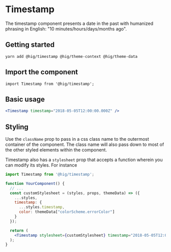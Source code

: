 # Timestamp

The timestamp component presents a date in the past with humanized phrasing in English: "10 minutes/hours/days/months ago".


## Getting started

```
yarn add @hig/timestamp @hig/theme-context @hig/theme-data
```

## Import the component

```
import Timestamp from '@hig/timestamp';
```

## Basic usage

```jsx
<Timestamp timestamp="2018-05-05T12:00:00.000Z" />
```

## Styling

Use the `className` prop to pass in a css class name to the outermost container of the component. The class name will also pass down to most of the other styled elements within the component. 

Timestamp also has a `stylesheet` prop that accepts a function wherein you can modify its styles. For instance

```jsx
import Timestamp from '@hig/timestamp';

function YourComponent() {
  // ...
  const customStylesheet = (styles, props, themeData) => ({
    ...styles,
    timestamp: {
      ...styles.timestamp,
      color: themeData["colorScheme.errorColor"]
    }
  });

  return (
    <Timestamp stylesheet={customStylesheet} timestamp="2018-05-05T12:00:00.000Z" />
  );
}
```
